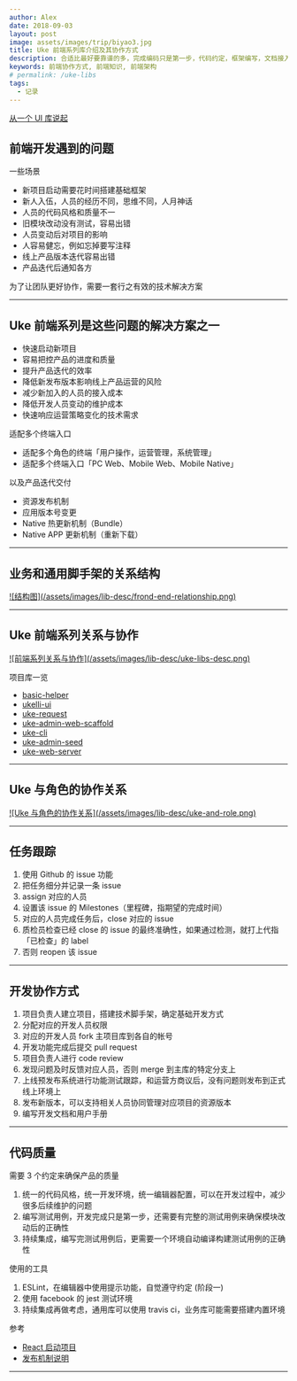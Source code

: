 ```yaml
---
author: Alex
date: 2018-09-03
layout: post
image: assets/images/trip/biyao3.jpg
title: Uke 前端系列库介绍及其协作方式
description: 合适比最好要靠谱的多，完成编码只是第一步，代码约定，框架编写，文档接入，持续集成，还有更多的建设需要积累和优化。那么多的概念，都是为了打造高效率、可维护、易扩展的业务产品生产线。
keywords: 前端协作方式, 前端知识, 前端架构
# permalink: /uke-libs
tags: 
  - 记录
---
```


[从一个 UI 库说起](/start-from-ui)

## 前端开发遇到的问题

一些场景

- 新项目启动需要花时间搭建基础框架
- 新人入伍，人员的经历不同，思维不同，人月神话
- 人员的代码风格和质量不一
- 旧模块改动没有测试，容易出错
- 人员变动后对项目的影响
- 人容易健忘，例如忘掉要写注释
- 线上产品版本迭代容易出错
- 产品迭代后通知各方

为了让团队更好协作，需要一套行之有效的技术解决方案

--------

## Uke 前端系列是这些问题的解决方案之一

- 快速启动新项目
- 容易把控产品的进度和质量
- 提升产品迭代的效率
- 降低新发布版本影响线上产品运营的风险
- 减少新加入的人员的接入成本
- 降低开发人员变动的维护成本
- 快速响应运营策略变化的技术需求

适配多个终端入口

- 适配多个角色的终端「用户操作，运营管理，系统管理」
- 适配多个终端入口「PC Web、Mobile Web、Mobile Native」

以及产品迭代交付

- 资源发布机制
- 应用版本号变更
- Native 热更新机制（Bundle）
- Native APP 更新机制（重新下载）

--------

## 业务和通用脚手架的关系结构

<a class="no" href="/assets/images/lib-desc/frond-end-relationship.png" target="_blank">
  ![结构图](/assets/images/lib-desc/frond-end-relationship.png)
</a>

--------

## Uke 前端系列关系与协作

<a class="no" href="/assets/images/lib-desc/uke-libs-desc.png" target="_blank">
  ![前端系列关系与协作](/assets/images/lib-desc/uke-libs-desc.png)
</a>

项目库一览

- [basic-helper](https://github.com/SANGET/basic-helper-js.git)
- [ukelli-ui](https://github.com/ukelli/ukelli-ui.git)
- [uke-request](https://github.com/SANGET/uke-request.git)
- [uke-admin-web-scaffold](https://github.com/SANGET/uke-admin-web-scaffold.git)
- [uke-cli](https://github.com/SANGET/uke-cli.git)
- [uke-admin-seed](https://github.com/SANGET/uke-admin-seed.git)
- [uke-web-server](https://github.com/SANGET/uke-web-server.git)

--------

## Uke 与角色的协作关系

<a class="no" href="/assets/images/lib-desc/uke-and-role.png" target="_blank">
  ![Uke 与角色的协作关系](/assets/images/lib-desc/uke-and-role.png)
</a>

--------

## 任务跟踪

1. 使用 Github 的 issue 功能
2. 把任务细分并记录一条 issue
3. assign 对应的人员
4. 设置该 issue 的 Milestones（里程碑，指期望的完成时间）
5. 对应的人员完成任务后，close 对应的 issue
6. 质检员检查已经 close 的 issue 的最终准确性，如果通过检测，就打上代指「已检查」的 label
7. 否则 reopen 该 issue

--------

## 开发协作方式

1. 项目负责人建立项目，搭建技术脚手架，确定基础开发方式
2. 分配对应的开发人员权限
3. 对应的开发人员 fork 主项目库到各自的帐号
4. 开发功能完成后提交 pull request
5. 项目负责人进行 code review
6. 发现问题及时反馈对应人员，否则 merge 到主库的特定分支上
7. 上线预发布系统进行功能测试跟踪，和运营方商议后，没有问题则发布到正式线上环境上
8. 发布新版本，可以支持相关人员协同管理对应项目的资源版本
9. 编写开发文档和用户手册

--------

## 代码质量

需要 3 个约定来确保产品的质量

1. 统一的代码风格，统一开发环境，统一编辑器配置，可以在开发过程中，减少很多后续维护的问题
2. 编写测试用例，开发完成只是第一步，还需要有完整的测试用例来确保模块改动后的正确性
3. 持续集成，编写完测试用例后，更需要一个环境自动编译构建测试用例的正确性

使用的工具

1. ESLint，在编辑器中使用提示功能，自觉遵守约定 (阶段一)
2. 使用 facebook 的 jest 测试环境
3. 持续集成再做考虑，通用库可以使用 travis ci，业务库可能需要搭建内置环境

参考

- [React 启动项目](https://github.com/SANGET/react-app-seed.git)
- [发布机制说明](https://github.com/SANGET/uke-admin-web-scaffold#%E5%8F%91%E5%B8%83%E6%9C%BA%E5%88%B6%E8%AF%B4%E6%98%8E)

--------
